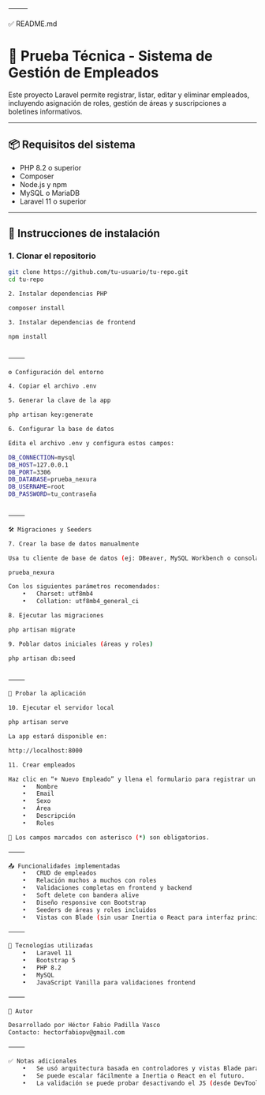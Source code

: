 
⸻

✅ README.md

# 🧪 Prueba Técnica - Sistema de Gestión de Empleados

Este proyecto Laravel permite registrar, listar, editar y eliminar empleados, incluyendo asignación de roles, gestión de áreas y suscripciones a boletines informativos.

---

## 📦 Requisitos del sistema

- PHP 8.2 o superior
- Composer
- Node.js y npm
- MySQL o MariaDB
- Laravel 11 o superior

---

## 🚀 Instrucciones de instalación

### 1. Clonar el repositorio

```bash
git clone https://github.com/tu-usuario/tu-repo.git
cd tu-repo

2. Instalar dependencias PHP

composer install

3. Instalar dependencias de frontend

npm install


⸻

⚙️ Configuración del entorno

4. Copiar el archivo .env

5. Generar la clave de la app

php artisan key:generate

6. Configurar la base de datos

Edita el archivo .env y configura estos campos:

DB_CONNECTION=mysql
DB_HOST=127.0.0.1
DB_PORT=3306
DB_DATABASE=prueba_nexura
DB_USERNAME=root
DB_PASSWORD=tu_contraseña


⸻

🛠 Migraciones y Seeders

7. Crear la base de datos manualmente

Usa tu cliente de base de datos (ej: DBeaver, MySQL Workbench o consola) y crea una base llamada:

prueba_nexura

Con los siguientes parámetros recomendados:
	•	Charset: utf8mb4
	•	Collation: utf8mb4_general_ci

8. Ejecutar las migraciones

php artisan migrate

9. Poblar datos iniciales (áreas y roles)

php artisan db:seed


⸻

🧪 Probar la aplicación

10. Ejecutar el servidor local

php artisan serve

La app estará disponible en:

http://localhost:8000

11. Crear empleados

Haz clic en “+ Nuevo Empleado” y llena el formulario para registrar un nuevo empleado con:
	•	Nombre
	•	Email
	•	Sexo
	•	Área
	•	Descripción
	•	Roles

📝 Los campos marcados con asterisco (*) son obligatorios.

⸻

📤 Funcionalidades implementadas
	•	CRUD de empleados
	•	Relación muchos a muchos con roles
	•	Validaciones completas en frontend y backend
	•	Soft delete con bandera alive
	•	Diseño responsive con Bootstrap
	•	Seeders de áreas y roles incluidos
	•	Vistas con Blade (sin usar Inertia o React para interfaz principal)

⸻

🧰 Tecnologías utilizadas
	•	Laravel 11
	•	Bootstrap 5
	•	PHP 8.2
	•	MySQL
	•	JavaScript Vanilla para validaciones frontend

⸻

🧑 Autor

Desarrollado por Héctor Fabio Padilla Vasco
Contacto: hectorfabiopv@gmail.com

⸻

✅ Notas adicionales
	•	Se usó arquitectura basada en controladores y vistas Blade para facilitar mantenimiento.
	•	Se puede escalar fácilmente a Inertia o React en el futuro.
	•	La validación se puede probar desactivando el JS (desde DevTools o quitando el script).